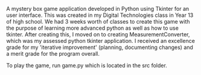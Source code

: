 A mystery box game application developed in Python using Tkinter for an user interface.
This was created in my Digital Technologies class in Year 13 of high school. We had 3 weeks worth of classes to create this game with the purpose of learning more advanced python as well as how to use tkinter. After creating this, I moved on to creating MeasurementConverter, which was my assessed python tkinter application. I received an excellence grade for my 'iterative improvement' (planning, documenting changes) and a merit grade for the program overall.  

To play the game, run game.py which is located in the src folder.